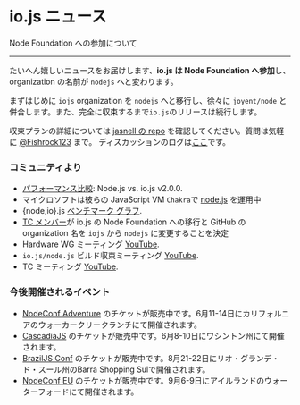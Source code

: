 <!--
# io.js News
-->

# io.js ニュース

Node Foundation への参加について

---

<!--
We are happy to announce this news, **"io.js decides to join the Node Foundation"**. And our organization name will be renamed `nodejs`.
-->

たいへん嬉しいニュースをお届けします、**io.js は Node Foundation へ参加**し、organization の名前が `nodejs` へと変わります。

<!--
As a first step, we will move from `iojs` organization to `nodejs` organization and will converge `joyent/node` gradually. We will continue to release `io.js` until the convergence have done.
-->

まずはじめに `iojs` organization を `nodejs` へと移行し、徐々に `joyent/node` と併合します。また、完全に収束するまで`io.js`のリリースは続行します。

<!--
If you would like to see the convergence plan in detail, please check it at [jasnell repo](https://github.com/jasnell/dev-policy/blob/master/convergence.md). When you would like to ask questions, feel free to ask [@Fishrock123](mailto:fishrock123@rocketmail.com). The discussion log is [here](https://github.com/nodejs/node/issues/1664)
-->

収束プランの詳細については [jasnell の repo](https://github.com/jasnell/dev-policy/blob/master/convergence.md) を確認してください。質問は気軽に [@Fishrock123](mailto:fishrock123@rocketmail.com) まで。 ディスカッションのログは[ここ](https://github.com/nodejs/node/issues/1664)です。

<!--
### Community Updates
-->

### コミュニティより

<!--
* [Performance Showdown](https://raygun.io/blog/2015/05/performance-showdown-node-js-vs-io-js-v2-0-0/): Node.js vs. io.js v2.0.0.
* Microsoft has [node.js](https://github.com/Microsoft/node) running on their JavaScript VM `Chakra`.
* {node,io}.js [benchmark graphs](http://thlorenz.com/benchgraph/).
* [TC members](https://twitter.com/rvagg/status/598605393636429825) decide to move io.js to Node Foundation and the organization name will be renamed nodejs.
* Hardware WG Meeting on [YouTube](https://www.youtube.com/watch?v=EFJVMGRtDWE).
* `io.js/node.js` Build Convergence Meeting on [YouTube](https://www.youtube.com/watch?v=8dxkM9vHmrY).
* TC Meeting on [YouTube](https://www.youtube.com/watch?v=UbYiFLf7MpU).
-->

* [パフォーマンス比較](https://raygun.io/blog/2015/05/performance-showdown-node-js-vs-io-js-v2-0-0/): Node.js vs. io.js v2.0.0.
* マイクロソフトは彼らの JavaScript VM `Chakra`で [node.js](https://github.com/Microsoft/node) を運用中
* {node,io}.js [ベンチマーク グラフ](http://thlorenz.com/benchgraph/).
* [TC メンバー](https://twitter.com/rvagg/status/598605393636429825)が io.js の Node Foundation への移行と GitHub の organization 名を `iojs` から `nodejs` に変更することを決定
* Hardware WG ミーティング [YouTube](https://www.youtube.com/watch?v=EFJVMGRtDWE).
* `io.js/node.js` ビルド収束ミーティング [YouTube](https://www.youtube.com/watch?v=8dxkM9vHmrY).
* TC ミーティング [YouTube](https://www.youtube.com/watch?v=UbYiFLf7MpU).

<!--
### Upcoming Events
-->

### 今後開催されるイベント

<!--
* [NodeConf Adventure](http://nodeconf.com/) tickets are on sale, June 11th - 14th at Walker Creek Ranch, CA
* [CascadiaJS](http://2015.cascadiajs.com/) tickets are on sale, July 8th - 10th at Washington State
* [BrazilJS Conf](http://braziljs.com.br/) tickets are on sale, August 21st - 22nd at Shopping Center BarraShoppingSul
* [NodeConf EU](http://nodeconf.eu/) tickets are on sale, September 6th - 9th at Waterford, Ireland
-->

* [NodeConf Adventure](http://nodeconf.com/) のチケットが販売中です。6月11-14日にカリフォルニアのウォーカークリークランチにて開催されます。
* [CascadiaJS](http://2015.cascadiajs.com/) のチケットが販売中です。6月8-10日にワシントン州にて開催されます。
* [BrazilJS Conf](http://braziljs.com.br/) のチケットが販売中です。8月21-22日にリオ・グランデ・ド・スール州のBarra Shopping Sulで開催されます。
* [NodeConf EU](http://nodeconf.eu/) のチケットが販売中です。9月6-9日にアイルランドのウォーターフォードにて開催されます。
